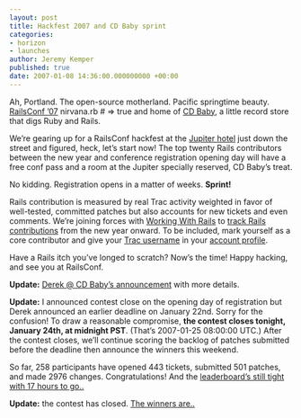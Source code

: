 ```yaml
---
layout: post
title: Hackfest 2007 and CD Baby sprint
categories:
- horizon
- launches
author: Jeremy Kemper
published: true
date: 2007-01-08 14:36:00.000000000 +00:00
---
```

<p>Ah, Portland. The open-source motherland. Pacific springtime beauty. <a href="http://conferences.oreillynet.com/rails/">RailsConf &#8217;07</a> nirvana.rb # =&gt; true and home of <a href="http://cdbaby.com/">CD Baby</a>, a little record store that digs Ruby and Rails.</p>
<p>We&#8217;re gearing up for a RailsConf hackfest at the <a href="http://jupiterhotel.com">Jupiter hotel</a> just down the street and figured, heck, let&#8217;s start now! The top twenty Rails contributors between the new year and conference registration opening day will have a free conf pass and a room at the Jupiter specially reserved, CD Baby&#8217;s treat.</p>
<p>No kidding. Registration opens in a matter of weeks. <strong>Sprint!</strong></p>
<p>Rails contribution is measured by real Trac activity weighted in favor of well-tested, committed patches but also accounts for new tickets and even comments. We&#8217;re joining forces with <a href="http://workingwithrails.com/">Working With Rails</a> to <a href="http://workingwithrails.com/contests/hackfest2007">track Rails contributions</a> from the new year onward. To be included, mark yourself as a core contributor and give your <a href="http://dev.rubyonrails.org/login">Trac username</a> in your <a href="http://workingwithrails.com/my">account profile</a>.</p>
<p>Have a Rails itch you&#8217;ve longed to scratch?  Now&#8217;s the time!  Happy hacking, and see you at RailsConf.</p>
<p><strong>Update:</strong> <a href="http://www.oreillynet.com/ruby/blog/2007/01/cd_baby_awards_free_railsconf.html">Derek @ CD Baby&#8217;s announcement</a> with more details.</p>
<p><strong>Update:</strong> I announced contest close on the opening day of registration but Derek announced an earlier deadline on January 22nd. Sorry for the confusion! To draw a reasonable compromise, <strong>the contest closes tonight, January 24th, at midnight <span class="caps">PST</span></strong>. (That&#8217;s 2007-01-25 08:00:00 <span class="caps">UTC</span>.) After the contest closes, we&#8217;ll continue scoring the backlog of patches submitted before the deadline then announce the winners this weekend.</p>
<p>So far, 258 participants have opened 443 tickets, submitted 501 patches, and made 2976 changes. Congratulations! And the <a href="http://workingwithrails.com/contests/hackfest2007">leaderboard&#8217;s still tight with 17 hours to go..</a></p>
<p><strong>Update:</strong> the contest has closed. <a href="https://rubyonrails.org/2007/1/29/hackfest-2007-winners">The winners are..</a></p>